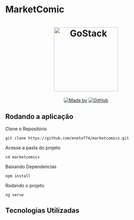 # MarketComic
<h1 align="center">
	<img alt="GoStack" src="https://upload.wikimedia.org/wikipedia/commons/thumb/0/04/MarvelLogo.svg/1280px-MarvelLogo.svg.png" width="200px" />
</h1>

<p align="center">
	<a href="https://www.linkedin.com/in/ribeiro.edgar/" target="_blank" rel="noopener noreferrer"><img alt="Made by" src="https://img.shields.io/badge/made%20by-Edgar%20Ribeiro-%23FF2800"></a>
  <a href="https://github.com/eneto774/marketcomics/blob/master/README.md"><img alt="GitHub" src="https://img.shields.io/github/license/eneto774/marketcomics?color=%23FF2800"></a>
</p>

## Rodando a aplicação
Clone o Repositório

`git clone https://github.com/eneto774/marketcomics.git`

Acesse a pasta do projeto

`cd marketcomics`

Baixando Dependencias

`npm install`

Rodando o projeto

`ng serve`

## Tecnologias Utilizadas


